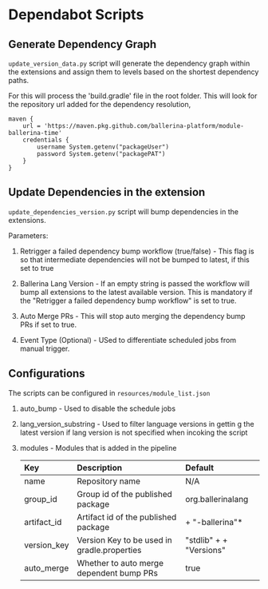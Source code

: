 # Dependabot Scripts

## Generate Dependency Graph

`update_version_data.py` script will generate the dependency graph within the extensions and assign them to levels based on the shortest dependency paths.

For this will process the 'build.gradle' file in the root folder. This will look for the repository url added for the dependency resolution,
    
    maven {
        url = 'https://maven.pkg.github.com/ballerina-platform/module-ballerina-time'
        credentials {
            username System.getenv("packageUser")
            password System.getenv("packagePAT")
        }
    }

## Update Dependencies in the extension

`update_dependencies_version.py` script will bump dependencies in the extensions.

Parameters:
1. Retrigger a failed dependency bump workflow (true/false) - This flag is so that intermediate dependencies will not be bumped to latest, if this set to true

2. Ballerina Lang Version - If an empty string is passed the workflow will bump all extensions to the latest available version. This is
mandatory if the "Retrigger a failed dependency bump workflow" is set to true.

3. Auto Merge PRs - This will stop auto merging the dependency bump PRs if set to true.

4. Event Type (Optional) - USed to differentiate scheduled jobs from manual trigger.

## Configurations

The scripts can be configured in `resources/module_list.json`

1. auto_bump - Used to disable the schedule jobs

2. lang_version_substring - Used to filter language versions in gettin g the latest version if lang version is not specified when incoking the script

3. modules - Modules that is added in the pipeline

    |Key|Description|Default|
    |:---|:---|:---|
    |name|Repository name|N/A|
    |group_id|Group id of the published package|org.ballerinalang|
    |artifact_id|Artifact id of the published package|<artifact-name>+ "-ballerina"*|
    |version_key|Version Key to be used in gradle.properties|"stdlib" + <Capitalised-Artifact-Name> + "Versions"|
    |auto_merge|Whether to auto merge dependent bump PRs|true|
